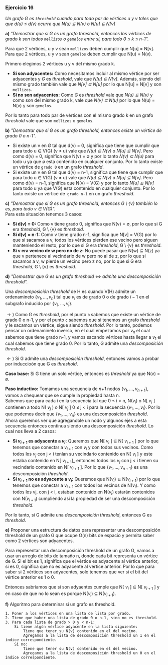### Ejercicio 16

_Un grafo G es `threshold` cuando para todo par de vértices u y v tales que que d(u) ≤ d(v) ocurre que _N(u) ⊆ N(v)_ o _N[u] ⊆ N[v]__

**a)** _"Demostrar que si G es un grafo threshold, entonces los vértices de grado k son todos `mellizos` o `gemelos` entre si, para todo 0 ≤ k ≤ n-1"._

Para que 2 vértices, u y v sean `mellizos` deben cumplir que N[u] = N[v].\
Para que 2 vértices, u y v sean `gemelos` deben cumplir que N(u) = N(v).

Primero elegimos 2 vértices u y v del mismo grado k.
- **Si son adyacentes:** Como necesitamos incluir al mismo vértice por ser adyacentes y _G_ es _threshold_, vale que _N[u] ⊆ N[v]_. Además, siendo del mismo grado también vale que _N[v] ⊆ N[u]_ por lo que N[u] = N[v] y son `mellizos`.
- **Si no son adyacentes:** Como _G_ es _threshold_ vale que _N(u) ⊆ N(v)_ y como son del mismo grado k, vale que _N(v) ⊆ N(u)_ por lo que N(u) = N(v) y son `gemelos`.

Por lo tanto para todo par de vértices con el mismo grado k en un grafo _threshold_ vale que son `mellizos` o `gemelos`.

**b)** _"Demostrar que si G es un grafo threshold, entonces existe un vértice de grado 0 o n-1"._

- Si existe un v en _G_ tal que d(v) = 0, significa que tiene que cumplir que para todo u ∈ V(G) (v ≠ u) vale que _N(u) ⊆ N(v)_ o _N[u] ⊆ N[v]_. Pero como d(v) = 0, significa que N(v) = ∅ y por lo tanto _N(v) ⊆ N(u)_ para todo u ya que ø esta contenido en cualquier conjunto. Por lo tanto existe un vértice de `grado 0` en un grafo _threshold_.
- Si existe un v en _G_ tal que d(v) = n-1, significa que tiene que cumplir que para todo u ∈ V(G) (v ≠ u) vale que _N(u) ⊆ N(v)_ o _N[u] ⊆ N[v]_. Pero como d(v) = n-1, significa que N(v) = V(G) y por lo tanto _N[u] ⊆ N[v]_ para todo u ya que V(G) esta contenido en cualquier conjunto. Por lo tanto existe un vértice de` grado n-1` en un grafo _threshold_.

**c)** _"Demostrar que si G es un grafo threshold, entonces G \ {v} también lo es, para todo v ∈ V(G)"._\
Para esta situación tenemos 3 casos:
- **Si d(v) = 0:** Como v tiene grado 0, significa que N(v) = ∅, por lo que si G era _threshold_, G \ {v} es _threshold_.
- **Si d(v) = n-1:** Como v tiene grado n-1, significa que N[v] = V(G) por lo que si sacamos a v, todos los vértices pierden ese vecino pero siguen manteniendo el resto, por lo que si G era _threshold_, G \ {v} es _threshold_.
- **Si v era vecino de w pero no de z:** No puede pasar que N(w) ⊆ N(z) ya que v pertenece al vecindario de w pero no al de z, por lo que si sacamos a v, w pierde un vecino pero z no, por lo que si G era _threshold_, G \ {v} es _threshold_. 

**d)** _"Demostrar que G es un grafo threshold_ $\iff$ _admite una descomposición threshold"._

Una _descomposición threshold_ de H es cuando V(H) admite un ordenamineto $\{v_1,\dots,v_n\}$ tal que $v_i$ es de grado 0 o de grado $i-1$ en el subgrafo inducido por $\{v_1,\dots,v_i\}$.

$\rightarrow)$ Como G es _threshold_, por el punto `b` sabemos que existe un vértice de grado 0 o n-1, y por el punto `c` sabemos que si tenemos un grafo _threshold_ y le sacamos un vértice, sigue siendo _threshold_. Por lo tanto, podemos pensar un ordenamineto inverso, en el cual empezamos por $v_n$ el cual sabemos que tiene grado n-1, y vamos sacando vértices hasta llegar a $v_1$ el cual sabemos que tiene grado 0. Por lo tanto, G admite una _descomposición threshold_.

$\leftarrow)$ Si G admite una _descomposición threshold_, entonces vamos a probar por induccioón que G es _threshold_.

**Caso base:** Si G tiene un solo vértice, entonces es _threshold_ ya que N(v) = ø.

**Paso inductivo:** Tomamos una secuencia de _n+1_ nodos $\{v_1,\dots,v_{n+1}\}$, vamos a chequear que se cumple la propiedad hasta n.\
Sabemos que para cada i en la secuencia tal que 0 ≤ i < n, N($v_i$) o N[ $v_i$ ] contienen a todo N( $v_j$ ) o N[ $v_j$ ] 0 ≤ j < i para la secuencia $\{v_1,\dots,v_i\}$. Por lo que podemos decir que $\{v_1,\dots,v_n\}$ es una descomposición _threshold_.\
Ahora queremos ver que agregandole un nodo y algunos ejes a esta secuencia entonces continua siendo una descomposición _threshold_. Lo cual nos lleva a 2 casos:
- **Si $v_{i+1}$ es adyacente a $v_i$:** Queremos que N[ $v_i$ ] ⊆ N[ $v_{i+1}$ ] por lo que tenemos que conectar a $v_{i+1}$ con $v_i$ y con todos sus vecinos. Como todos los $v_j$ con j < i tenían su vecindario contenido en N[ $v_i$ ] y este estaba contenido en N[ $v_{i+1}$]_ entonces todos los $v_j$ con j < i tienen su vecindario contenido en N[ $v_{i+1}$ ]. Por lo que $\{v_1,\dots,v_{n+1}\}$ es una descomposición _threshold_.
- **Si $v_{i+1}$ no es adyacente a $v_i$:** Queremos que N($v_i$) ⊆ N($v_{i+1}$) por lo que tenemos que conectar a $v_{i+1}$ con todos los vecinos de N($v_i$). Y como todos los vj, con j < i, estaban contenido en N($v_i$) estarán contenidos con N($v_{i+1}$) cumpliendo asi la propiedad de ser una descomposición _threshold_. 

Por lo tanto, si G admite una _descomposición threshold_, entonces G es _threshold_.

**e)** Proponer una estructura de datos para representar una descomposición threshold de un grafo G que ocupe O(n) bits de espacio y permita saber como 2 vértices son adyacentes.

Para representar una descomposición threshold de un grafo G, vamos a usar un arreglo de bits de tamaño n, donde cada bit representa un vértice de G. Si el bit es 1, significa que el vértice es adyacente al vértice anterior, si es 0, significa que no es adyacente al vértice anterior. Por lo que para saber si 2 vértices son adyacentes, solo tenemos que ver si el bit del vértice anterior es 1 o 0.

Entonces sabríamos que si son adyaentes cumple que N[ $v_i$ ] ⊆ N[ $v_{i+1}$ ] y en caso de que no lo sean es porque N($v_i$) ⊆ N($v_{i+1}$).

**f)** Algoritmo para determinar si un grafo es threshold.

```
1. Poner a los vértices en una lista de lista por grado.
2. Tiene que haber una lista de grado 0 o n-1, sino no es threshold.
3. Para cada lista de grado > 0 y < n-1:
    Si tiene algún vértice adyacente en la lista siguiente:
        Tiene que tener su N[v] contenido en el del vecino.
        Agregamos a la lista de descomposición threshold un 1 en el índice correspondiente.
    Si no:
        Tiene que tener su N(v) contenido en el del vecino.
        Agregamos a la lista de descomposición threshold un 0 en el índice correspondiente.
```